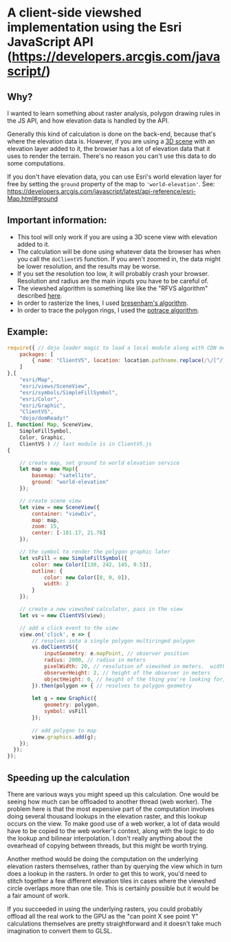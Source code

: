 # A client-side viewshed implementation using the Esri JavaScript API (https://developers.arcgis.com/javascript/)

## Why?

I wanted to learn something about raster analysis, polygon drawing rules in the JS API, and how elevation data is handled by the API.

Generally this kind of calculation is done on the back-end, because that's where the elevation data is.  However, if you are using a [3D scene](https://developers.arcgis.com/javascript/latest/api-reference/esri-views-SceneView.html) with an elevation layer added to it, the browser has a lot of elevation data that it uses to render the terrain.  There's no reason you can't use this data to do some computations.

If you don't have elevation data, you can use Esri's world elevation layer for free by setting the `ground` property of the map to `'world-elevation'`.  See: https://developers.arcgis.com/javascript/latest/api-reference/esri-Map.html#ground

## Important information: 

  * This tool will only work if you are using a 3D scene view with elevation added to it.
  * The calculation will be done using whatever data the browser has when you call the `doClientVS` function.  If you aren't zoomed in, the data might be lower resolution, and the results may be worse.
  * If you set the resolution too low, it will probably crash your browser.  Resolution and radius are the main inputs you have to be careful of.
  * The viewshed algorithm is something like like the "RFVS algorithm" described [here](http://www.geoinfo.info/proceedings_geoinfo2013.split/paper9.pdf).
  * In order to rasterize the lines, I used [bresenham's algorithm](https://en.wikipedia.org/wiki/Bresenham's_line_algorithm).
  * In order to trace the polygon rings, I used the [potrace algorithm](http://potrace.sourceforge.net/potrace.pdf).

## Example:

```js
require({ // dojo loader magic to load a local module along with CDN modules
	packages: [
    	{ name: "ClientVS", location: location.pathname.replace(/\/[^/]+$/, ''), main: 'ClientVS' }
    ]
},[
	"esri/Map",
  	"esri/views/SceneView",
  	"esri/symbols/SimpleFillSymbol",
  	"esri/Color",
  	"esri/Graphic",
  	"ClientVS",
  	"dojo/domReady!"
], function( Map, SceneView,
    SimpleFillSymbol,
    Color, Graphic,
    ClientVS ) // last module is in ClientVS.js
{

	// create map, set ground to world elevation service
	let map = new Map({
		basemap: "satellite",
		ground: "world-elevation"
	});

	// create scene view
	let view = new SceneView({
	    container: "viewDiv",
	    map: map,
	    zoom: 15,
	    center: [-101.17, 21.78]
	});

	// the symbol to render the polygon graphic later
	let vsFill = new SimpleFillSymbol({
	    color: new Color([130, 242, 145, 0.5]),
	    outline: {
	    	color: new Color([0, 0, 0]),
	     	width: 2
	    }
	});

	// create a new viewshed calculator, pass in the view
	let vs = new ClientVS(view);

	// add a click event to the view
	view.on('click', e => {
		// resolves into a single polygon multiringed polygon
	    vs.doClientVS({
	      	inputGeometry: e.mapPoint, // observer position
	        radius: 2000, // radius in meters
	        pixelWidth: 20, // resolution of viewshed in meters.  width of each pixel
	        observerHeight: 2, // height of the observer in meters
	        objectHeight: 0, // height of the thing you're looking for, 0 for ground
	    }).then(polygon => { // resolves to polygon geometry
    	
    	let g = new Graphic({
        	geometry: polygon,
        	symbol: vsFill
      	});
      	
      	// add polygon to map
      	view.graphics.add(g);
    });
  });
});
```

## Speeding up the calculation

There are various ways you might speed up this calculation.  One would be seeing how much can be offloaded to another thread (web worker).  The problem here is that the most expensive part of the computation involves doing several thousand lookups in the elevation raster, and this lookup occurs on the view.  To make good use of a web worker, a lot of data would have to be copied to the web worker's context, along with the logic to do the lookup and bilinear interpolation.  I don't really anything about the ovearhead of copying between threads, but this might be worth trying.

Another method would be doing the computation on the underlying elevation rasters themselves, rather than by querying the view which in turn does a lookup in the rasters.  In order to get this to work, you'd need to stitch together a few different elevation tiles in cases where the viewshed circle overlaps more than one tile.  This is certainly possible but it would be a fair amount of work.

If you succeeded in using the underlying rasters, you could probably offload all the real work to the GPU as the "can point X see point Y" calculations themselves are pretty straightforward and it doesn't take much imagination to convert them to GLSL.